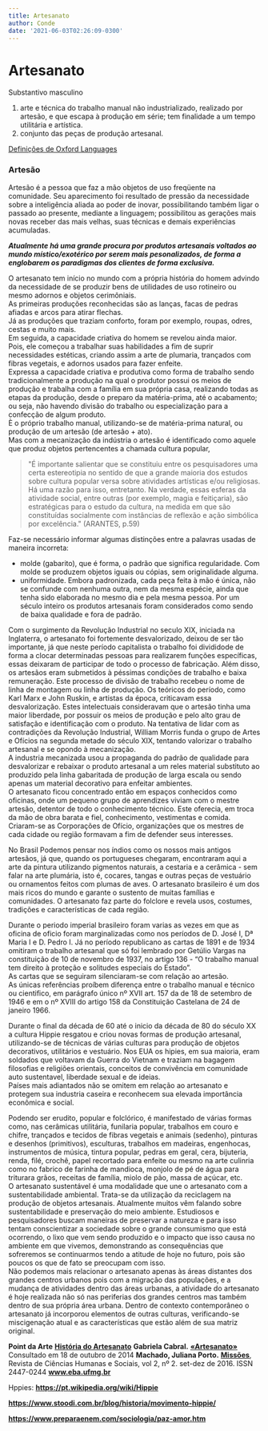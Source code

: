 ```yaml
---
title: Artesanato
author: Conde
date: '2021-06-03T02:26:09-0300'
---
```


# Artesanato

Substantivo masculino

1.  arte e técnica do trabalho manual não industrializado, realizado por artesão, e que escapa à produção em série; tem finalidade a um tempo utilitária e artística.
2.  conjunto das peças de produção artesanal.

[Definições de Oxford Languages](https://languages.oup.com/google-dictionary-pt)

### Artesão
Artesão é a pessoa que faz a mão objetos de uso freqüente na comunidade. Seu aparecimento foi resultado de pressão da necessidade sobre a inteligência aliada ao poder de inovar, possibilitando também ligar o passado ao presente, mediante a linguagem; possibilitou as gerações mais novas receber das mais velhas, suas técnicas e demais experiências acumuladas.

**_Atualmente há uma grande procura por produtos artesanais voltados ao mundo místico/exotérico por serem mais pesonalizados, de forma a englobarem os paradigmas dos clientes de forma exclusiva._**

O artesanato tem início no mundo com a própria história do homem advindo da necessidade de se produzir bens de utilidades de uso rotineiro ou mesmo adornos e objetos cerimôniais.  
As primeiras produções reconhecidas são as lanças, facas de pedras afiadas e arcos para atirar flechas.  
Já as produções que traziam conforto, foram por exemplo, roupas, odres, cestas e muito mais.  
Em seguida, a capacidade criativa do homem se revelou ainda maior.  
Pois, ele começou a trabalhar suas habilidades a fim de suprir necessidades estéticas, criando assim a arte de plumaria, trançados com fibras vegetais, e adornos usados para fazer enfeite.  
Expressa a capacidade criativa e produtiva como forma de trabalho sendo tradicionalmente a produção na qual o produtor possui os meios de produção e trabalha com a família em sua própria casa, realizando todas as etapas da produção, desde o preparo da matéria-prima, até o acabamento; ou seja, não havendo divisão do trabalho ou especialização para a confecção de algum produto.  
È o próprio trabalho manual, utilizando-se de matéria-prima natural, ou produção de um artesão (de artesão + ato).  
Mas com a mecanização da indústria o artesão é identificado como aquele que produz objetos pertencentes a chamada cultura popular,

>"É importante salientar que se constituiu entre os pesquisadores uma certa estereotipia no sentido de que a grande maioria dos estudos sobre cultura popular versa sobre atividades artísticas e/ou religiosas. Há uma razão para isso, entretanto. Na verdade, essas esferas da atividade social, entre outras (por exemplo, magia e feitiçaria), são estratégicas para o estudo da cultura, na medida em que são constituídas socialmente com instâncias de reflexão e ação simbólica por excelência." (ARANTES, p.59)

Faz-se necessário informar algumas distinções entre a palavras usadas de maneira incorreta:

*  molde (gabarito), que é forma, o padrão que significa regularidade. Com molde se produzem objetos iguais ou cópias, sem originalidade alguma. 
*  uniformidade. Embora padronizada, cada peça feita à mão é única, não se confunde com nenhuma outra, nem da mesma espécie, ainda que tenha sido elaborada no mesmo dia e pela mesma pessoa.
Por um século inteiro os produtos artesanais foram considerados como sendo de baixa qualidade e fora de padrão.

Com o surgimento da Revolução Industrial no seculo XIX, iniciada  na Inglaterra, o artesanato foi fortemente desvalorizado, deixou de ser tão importante, já que neste período capitalista o trabalho foi divididode de forma a clocar determinadas pessoas para realizarem funções específicas, essas deixaram de participar de todo o processo de fabricação. Além disso, os artesãos eram submetidos à péssimas condições de trabalho e baixa remuneração. Este processo de divisão de trabalho recebeu o nome de linha de montagem ou linha de produção. Os teóricos do período, como Karl Marx e John Ruskin, e artistas da época, criticavam essa desvalorização. Estes intelectuais consideravam que o artesão tinha uma maior liberdade, por possuir os meios de produção e pelo alto grau de satisfação e identificação com o produto. Na tentativa de lidar com as contradições da Revolução Industrial, William Morris funda o grupo de Artes e Ofícios na segunda metade do século XIX, tentando valorizar o trabalho artesanal e se opondo à mecanização.  
A industria mecanizada usou a propaganda do padrão de qualidade para desvalorizar e rebaixar o produto artesanal a um reles material substituto ao produzido pela linha gabaritada de produção de larga escala ou sendo apenas um material decorativo para enfeitar ambientes.  
O artesanato ficou concentrado então em espaços conhecidos como oficinas, onde um pequeno grupo de aprendizes viviam com o mestre artesão, detentor de todo o conhecimento técnico. Este oferecia, em troca da mão de obra barata e fiel, conhecimento, vestimentas e comida. Criaram-se as Corporações de Ofício, organizações que os mestres de cada cidade ou região formavam a fim de defender seus interesses.

No Brasil Podemos pensar nos índios como os nossos mais antigos artesãos, já que, quando os portugueses chegaram, encontraram aqui a arte da pintura utilizando pigmentos naturais, a cestaria e a cerâmica - sem falar na arte plumária, isto é, cocares, tangas e outras peças de vestuário ou ornamentos feitos com plumas de aves. O artesanato brasileiro é um dos mais ricos do mundo e garante o sustento de muitas famílias e comunidades. O artesanato faz parte do folclore e revela usos, costumes, tradições e características de cada região.

Durante o periodo imperial brasileiro foram varias as vezes em que as oficina de oficio foram marginalizadas como nos períodos de D. José I, Dª Maria I e D. Pedro I. Já no período republicano as cartas de 1891 e de 1934 omitiram o trabalho artesanal que só foi lembrado por Getúlio Vargas na constituição de 10 de novembro de 1937, no artigo 136 - “O trabalho manual tem direito à proteção e solitudes especiais do Estado”.  
As cartas que se seguiram silenciaram-se com relação ao artesão.  
As únicas referências proíbem diferença entre o trabalho manual e técnico ou cientifico, em parágrafo único nº XVII art. 157 da de 18 de setembro de 1946 e em o nº XVIII do artigo 158 da Constituição Castelana de 24 de janeiro 1966.  

Durante o final da década de 60 até o inicio da década de 80 do século XX a cultura Hippie resgatou e criou novas formas de produção artesanal, utilizando-se de técnicas de várias culturas para produção de objetos decorativos, utilitários e vestuário. Nos EUA os hipies, em sua maioria, eram soldados que voltavam da  Guerra do Vietnam e traziam na bagagem filosofias e religiões orientais, conceitos de convivência em comunidade auto sustentavel, liberdade sexual e de ideias.      
Países mais adiantados não se omitem em relação ao artesanato e protegem sua industria caseira e reconhecem sua elevada importância econômica e social.

Podendo ser erudito, popular e folclórico, é manifestado de várias formas como, nas cerâmicas utilitária, funilaria popular, trabalhos em couro e chifre, trançados e tecidos de fibras vegetais e animais (sedenho), pinturas e desenhos (primitivos), esculturas, trabalhos em madeiras, engenhocas, instrumentos de música, tintura popular, pedras em geral, cera, bijuteria, renda, filé, crochê, papel recortado para enfeite ou mesmo na arte culinria como no fabrico de farinha de mandioca, monjolo de pé de água para triturara grãos, receitas de família, miolo de pão, massa de açúcar, etc.  
O artesanato sustentável é uma modalidade que une o artesanato com a sustentabilidade ambiental. Trata-se da utilização da reciclagem na produção de objetos artesanais. Atualmente muitos vêm falando sobre sustentabilidade e preservação do meio ambiente. Estudiosos e pesquisadores buscam maneiras de preservar a natureza e para isso tentam conscientizar a sociedade sobre o grande consumismo que está ocorrendo, o lixo que vem sendo produzido e o impacto que isso causa no ambiente em que vivemos, demonstrando as consequências que sofreremos se continuarmos tendo a atitude de hoje no futuro, pois são poucos os que de fato se preocupam com isso.  
Não podemos mais relacionar o artesanato apenas às áreas distantes dos grandes centros urbanos pois com a migração das populações, e a mudança de atividades dentro das áreas urbanas, a atividade do artesanato é hoje realizada não só nas periferias dos grandes centros mas também dentro de sua própria área urbana. Dentro de contexto contemporâneo  o artesanato já incorporou elementos de outras culturas, verificando-se miscigenação atual e as características que estão além de sua matriz original.



**Point da Arte** [**História do Artesanato**](https://pointdaarte.webnode.com.br/news/a-historia-do-artesanato/) 
**Gabriela Cabral.** [**«Artesanato»**](http://www.brasilescola.com/artes/artesanato.htm) Consultado em 18 de outubro de 2014 
**Machado, Juliana Porto.** [**Missões**](https://periodicos.unipampa.edu.br/index.php/Missoes/article/view/1035), Revista de Ciências Humanas e Sociais, vol 2, nº 2. set-dez de 2016. ISSN 2447-0244 
**www.eba.ufmg.br**

Hppies:
**https://pt.wikipedia.org/wiki/Hippie**

**https://www.stoodi.com.br/blog/historia/movimento-hippie/**

**https://www.preparaenem.com/sociologia/paz-amor.htm**
